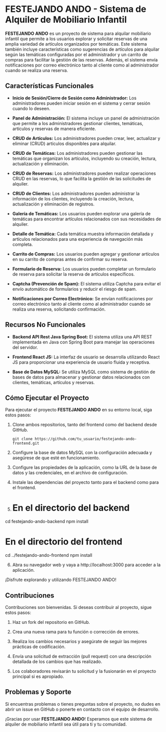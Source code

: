 # FESTEJANDO ANDO - Sistema de Alquiler de Mobiliario Infantil

**FESTEJANDO ANDO** es un proyecto de sistema para alquilar mobiliario infantil que permite a los usuarios explorar y solicitar reservas de una amplia variedad de artículos organizados por temáticas. Este sistema también incluye características como sugerencias de artículos para alquilar según las temáticas configuradas por el administrador y un carrito de compras para facilitar la gestión de las reservas. Además, el sistema envía notificaciones por correo electrónico tanto al cliente como al administrador cuando se realiza una reserva.

## Características Funcionales

- **Inicio de Sesión/Cierre de Sesión como Administrador:** Los administradores pueden iniciar sesión en el sistema y cerrar sesión cuando lo deseen.

- **Panel de Administración:** El sistema incluye un panel de administración que permite a los administradores gestionar clientes, temáticas, artículos y reservas de manera eficiente.

- **CRUD de Artículos:** Los administradores pueden crear, leer, actualizar y eliminar (CRUD) artículos disponibles para alquilar.

- **CRUD de Temáticas:** Los administradores pueden gestionar las temáticas que organizan los artículos, incluyendo su creación, lectura, actualización y eliminación.

- **CRUD de Reservas:** Los administradores pueden realizar operaciones CRUD en las reservas, lo que facilita la gestión de las solicitudes de alquiler.

- **CRUD de Clientes:** Los administradores pueden administrar la información de los clientes, incluyendo la creación, lectura, actualización y eliminación de registros.

- **Galería de Temáticas:** Los usuarios pueden explorar una galería de temáticas para encontrar artículos relacionados con sus necesidades de alquiler.

- **Detalle de Temática:** Cada temática muestra información detallada y artículos relacionados para una experiencia de navegación más completa.

- **Carrito de Compras:** Los usuarios pueden agregar y gestionar artículos en su carrito de compras antes de confirmar su reserva.

- **Formulario de Reserva:** Los usuarios pueden completar un formulario de reserva para solicitar la reserva de artículos específicos.

- **Captcha (Prevención de Spam):** El sistema utiliza Captcha para evitar el envío automático de formularios y reducir el riesgo de spam.

- **Notificaciones por Correo Electrónico:** Se envían notificaciones por correo electrónico tanto al cliente como al administrador cuando se realiza una reserva, solicitando confirmación.

## Recursos No Funcionales

- **Backend API Rest Java Spring Boot:** El sistema utiliza una API REST implementada en Java con Spring Boot para manejar las operaciones del servidor.

- **Frontend React JS:** La interfaz de usuario se desarrolla utilizando React JS para proporcionar una experiencia de usuario fluida y receptiva.

- **Base de Datos MySQL:** Se utiliza MySQL como sistema de gestión de bases de datos para almacenar y gestionar datos relacionados con clientes, temáticas, artículos y reservas.

## Cómo Ejecutar el Proyecto

Para ejecutar el proyecto **FESTEJANDO ANDO** en su entorno local, siga estos pasos:

1. Clone ambos repositorios, tanto del frontend como del backend desde GitHub.

   ```shell
   git clone https://github.com/tu_usuario/festejando-ando-frontend.git
   
2. Configure la base de datos MySQL con la configuración adecuada y asegúrese de que esté en funcionamiento.
3. Configure las propiedades de la aplicación, como la URL de la base de datos y las credenciales, en el archivo de configuración.
4. Instale las dependencias del proyecto tanto para el backend como para el frontend.

5. # En el directorio del backend
cd festejando-ando-backend
npm install

# En el directorio del frontend
cd ../festejando-ando-frontend
npm install

6. Abra su navegador web y vaya a http://localhost:3000 para acceder a la aplicación.

¡Disfrute explorando y utilizando FESTEJANDO ANDO!

## Contribuciones

Contribuciones son bienvenidas. Si deseas contribuir al proyecto, sigue estos pasos:

1. Haz un fork del repositorio en GitHub.

2. Crea una nueva rama para tu función o corrección de errores.

3. Realiza los cambios necesarios y asegúrate de seguir las mejores prácticas de codificación.

4. Envía una solicitud de extracción (pull request) con una descripción detallada de los cambios que has realizado.

5. Los colaboradores revisarán tu solicitud y la fusionarán en el proyecto principal si es apropiado.

## Problemas y Soporte

Si encuentras problemas o tienes preguntas sobre el proyecto, no dudes en abrir un issue en GitHub o ponerte en contacto con el equipo de desarrollo.

¡Gracias por usar **FESTEJANDO ANDO**! Esperamos que este sistema de alquiler de mobiliario infantil sea útil para ti y tu comunidad.



